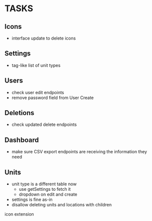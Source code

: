 # TASKS

## Icons
- interface update to delete icons

## Settings
- tag-like list of unit types

## Users
- check user edit endpoints
- remove password field from User Create

## Deletions
- check updated delete endpoints

## Dashboard
- make sure CSV export endpoints are receiving the information they need

## Units
- unit type is a different table now
    - use getSettings to fetch it
    - dropdown on edit and create
- settings is fine as-in
- disallow deleting units and locations with children

icon extension